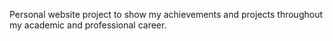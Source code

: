 Personal website project to show my achievements and projects throughout my academic and professional career.
